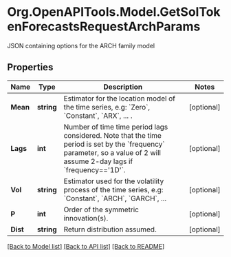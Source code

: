 # Org.OpenAPITools.Model.GetSolTokenForecastsRequestArchParams
JSON containing options for the ARCH family model

## Properties

Name | Type | Description | Notes
------------ | ------------- | ------------- | -------------
**Mean** | **string** | Estimator for the location model of the time series, e.g: &#x60;Zero&#x60;, &#x60;Constant&#x60;, &#x60;ARX&#x60;, ... .  | [optional] 
**Lags** | **int** | Number of time time period lags considered. Note that the time period is set by the &#x60;frequency&#x60; parameter, so a value of 2 will assume 2-day lags if &#x60;frequency&#x3D;&#x3D;&#39;1D&#39;&#x60;. | [optional] 
**Vol** | **string** | Estimator used for the volatility process of the time series, e.g: &#x60;Constant&#x60;, &#x60;ARCH&#x60;, &#x60;GARCH&#x60;, ...  | [optional] 
**P** | **int** | Order of the symmetric innovation(s). | [optional] 
**Dist** | **string** | Return distribution assumed. | [optional] 

[[Back to Model list]](../README.md#documentation-for-models) [[Back to API list]](../README.md#documentation-for-api-endpoints) [[Back to README]](../README.md)

